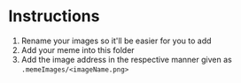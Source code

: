 # Instructions

1. Rename your images so it'll be easier for you to add
2. Add your meme into this folder
3. Add the image address in the respective manner given as `.memeImages/<imageName.png>`
